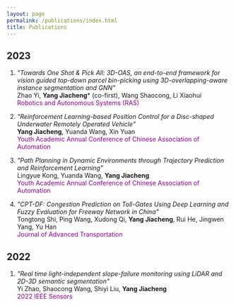 ```yaml
---
layout: page
permalink: /publications/index.html
title: Publications
---
```



## 2023
1. *"Towards One Shot & Pick All: 3D-OAS, an end-to-end framework for vision guided top-down parcel bin-picking using 3D-overlapping-aware instance segmentation and GNN"*  
Zhao Yi, **Yang Jiacheng*** (co-first), Wang Shaocong, Li Xiaohui  
&zwnj;<font color='DarkMagenta'>Robotics and Autonomous Systems (RAS)</font>  
<!-- [[HTML](https://www.sciencedirect.com/science/article/abs/pii/S0921889023001306)]   -->

2. *"Reinforcement Learning-based Position Control for a Disc-shaped Underwater Remotely Operated Vehicle"*  
&zwnj;**Yang Jiacheng**, Yuanda Wang, Xin Yuan  
&zwnj;<font color='DarkMagenta'>Youth Academic Annual Conference of Chinese Association of Automation</font> 

3. *"Path Planning in Dynamic Environments through Trajectory Prediction and Reinforcement Learning"*  
Lingyue Kong, Yuanda Wang, **Yang Jiacheng**  
&zwnj;<font color='DarkMagenta'>Youth Academic Annual Conference of Chinese Association of Automation</font> 

4. *"CPT-DF: Congestion Prediction on Toll-Gates Using Deep Learning and Fuzzy Evaluation for Freeway Network in China"*  
Tongtong Shi, Ping Wang, Xudong Qi, **Yang Jiacheng**, Rui He, Jingwen Yang, Yu Han  
&zwnj;<font color='DarkMagenta'>Journal of Advanced Transportation</font>  
<!-- [[HTML](https://www.hindawi.com/journals/jat/2023/2941035/)]   -->


## 2022

1. *"Real time light-independent slope-failure monitoring using LiDAR and 2D-3D semantic segmentation"*  
Yi Zhao, Shaocong Wang, Shiyi Liu, **Yang Jiacheng**  
&zwnj;<font color='DarkMagenta'>2022 IEEE Sensors</font>  
<!-- [[HTML](https://ieeexplore.ieee.org/abstract/document/9967046)]   -->
